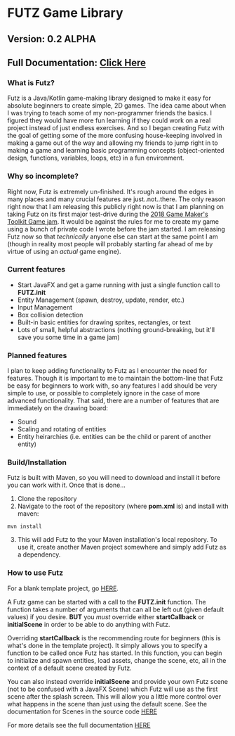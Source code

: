 # FUTZ Game Library
## Version: 0.2 ALPHA

## Full Documentation: [Click Here](http://futz.camerontauxe.com/doc/futz/index.html)

### What is Futz?

Futz is a Java/Kotlin game-making library designed to make it easy for absolute beginners to create simple, 2D games. The idea came about when I was trying to teach some of my non-programmer friends the basics. I figured they would have more fun learning if they could work on a real project instead of just endless exercises. And so I began creating Futz with the goal of getting some of the more confusing house-keeping involved in making a game out of the way and allowing my friends to jump right in to making a game and learning basic programming concepts (object-oriented design, functions, variables, loops, etc) in a fun environment.

### Why so incomplete?

Right now, Futz is extremely un-finished. It's rough around the edges in many places and many crucial features are just..not..there. The only reason right now that I am releasing this publicly right now is that I am planning on taking Futz on its first major test-drive during the [2018 Game Maker's Toolkit Game jam](https://itch.io/jam/gmtk-2018). It would be against the rules for me to create my game using a bunch of private code I wrote before the jam started. I am releasing Futz now so that *technically* anyone else can start at the same point I am (though in reality most people will probably starting far ahead of me by virtue of using an *actual* game engine).

### Current features

* Start JavaFX and get a game running with just a single function call to **FUTZ.init**
* Entity Management (spawn, destroy, update, render, etc.)
* Input Management
* Box collision detection
* Built-in basic entities for drawing sprites, rectangles, or text
* Lots of small, helpful abstractions (nothing ground-breaking, but it'll save you some time in a game jam)

### Planned features

I plan to keep adding functionality to Futz as I encounter the need for features. Though it is important to me to maintain the bottom-line that Futz be easy for beginners to work with, so any features I add should be very simple to use, or possible to completely ignore in the case of more advanced functionality. That said, there are a number of features that are immediately on the drawing board:

* Sound
* Scaling and rotating of entities
* Entity heirarchies (i.e. entities can be the child or parent of another entity)

### Build/Installation

Futz is built with Maven, so you will need to download and install it before you can work with it. Once that is done...

1. Clone the repository
2. Navigate to the root of the repository (where **pom.xml** is) and install with maven:

```
mvn install
```
3. This will add Futz to the your Maven installation's local repository. To use it, create another Maven project somewhere and simply add Futz as a dependency.

### How to use Futz

For a blank template project, go [HERE](https://github.com/camtauxe/futz-blank-project).

A Futz game can be started with a call to the **FUTZ.init** function. The function takes a number of arguments that can all be left out (given default values) if you desire. **BUT** you *must* override either **startCallback** or **initialScene** in order to be able to do anything with Futz.

Overriding **startCallback** is the recommending route for beginners (this is what's done in the template project). It simply allows you to specify a function to be called once Futz has started. In this function, you can begin to initialize and spawn entities, load assets, change the scene, etc, all in the context of a default scene created by Futz.

You can also instead override **initialScene** and provide your own Futz scene (not to be confused with a JavaFX Scene) which Futz will use as the first scene after the splash screen. This will allow you a little more control over what happens in the scene than just using the default scene. See the documentation for Scenes in the source code [HERE](src/main/kotlin/Scene.kt)
  
For more details see the full documentation [HERE](http://futz.camerontauxe.com/doc/futz/index.html)
